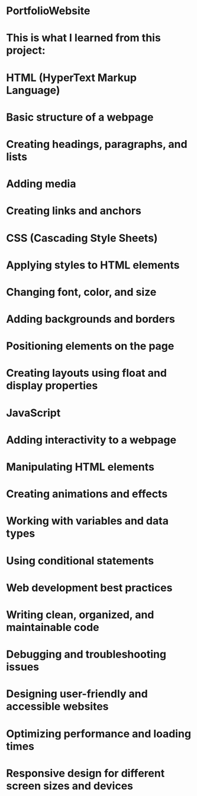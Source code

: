 # PortfolioWebsite

# This is what I learned from this project:

# HTML (HyperText Markup Language)
# Basic structure of a webpage
# Creating headings, paragraphs, and lists
# Adding media
# Creating links and anchors

# CSS (Cascading Style Sheets)
# Applying styles to HTML elements
# Changing font, color, and size
# Adding backgrounds and borders
# Positioning elements on the page
# Creating layouts using float and display properties

# JavaScript
# Adding interactivity to a webpage
# Manipulating HTML elements
# Creating animations and effects
# Working with variables and data types
# Using conditional statements

# Web development best practices
# Writing clean, organized, and maintainable code
# Debugging and troubleshooting issues
# Designing user-friendly and accessible websites
# Optimizing performance and loading times
# Responsive design for different screen sizes and devices
